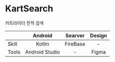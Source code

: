 # KartSearch
카트라이더 전적 검색

| | Android | Searver | Design |
|---|:---:|:---:|:---:|
| Skill | Kotlin | FireBase | - |
| Tools | Android Studio | - | Figma | 
